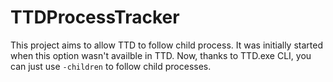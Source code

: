 # TTDProcessTracker

This project aims to allow TTD to follow child process.
It was initially started when this option wasn't availble in TTD.
Now, thanks to TTD.exe CLI, you can just use `-children` to follow child processes.
